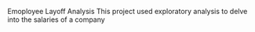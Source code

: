 Emoployee Layoff Analysis
This project used exploratory analysis to delve into the salaries of a company

